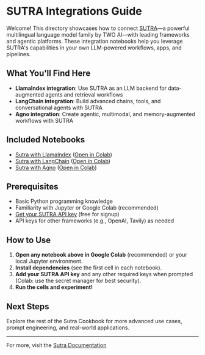 # SUTRA Integrations Guide

Welcome! This directory showcases how to connect [SUTRA](https://www.two.ai/sutra)—a powerful multilingual language model family by TWO AI—with leading frameworks and agentic platforms. These integration notebooks help you leverage SUTRA's capabilities in your own LLM-powered workflows, apps, and pipelines.

## What You'll Find Here

- **LlamaIndex integration**: Use SUTRA as an LLM backend for data-augmented agents and retrieval workflows
- **LangChain integration**: Build advanced chains, tools, and conversational agents with SUTRA
- **Agno integration**: Create agentic, multimodal, and memory-augmented workflows with SUTRA

## Included Notebooks

- [Sutra with LlamaIndex](sutra_with_llamaindex.ipynb) ([Open in Colab](https://colab.research.google.com/github/Shubhwithai/sutra-cookbook/blob/main/integrations/sutra_with_llamaindex.ipynb))
- [Sutra with LangChain](sutra_with_langchain.ipynb) ([Open in Colab](https://colab.research.google.com/github/Shubhwithai/sutra-cookbook/blob/main/integrations/sutra_with_langchain.ipynb))
- [Sutra with Agno](sutra_with_agno.ipynb) ([Open in Colab](https://colab.research.google.com/github/Shubhwithai/sutra-cookbook/blob/main/integrations/sutra_with_agno.ipynb))

## Prerequisites

- Basic Python programming knowledge
- Familiarity with Jupyter or Google Colab (recommended)
- [Get your SUTRA API key](https://www.two.ai/sutra/api) (free for signup)
- API keys for other frameworks (e.g., OpenAI, Tavily) as needed

## How to Use

1. **Open any notebook above in Google Colab** (recommended) or your local Jupyter environment.
2. **Install dependencies** (see the first cell in each notebook).
3. **Add your SUTRA API key** and any other required keys when prompted (Colab: use the secret manager for best security).
4. **Run the cells and experiment!**

## Next Steps

Explore the rest of the Sutra Cookbook for more advanced use cases, prompt engineering, and real-world applications.

---

For more, visit the [Sutra Documentation](https://docs.sutra.ai)
